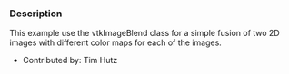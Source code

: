 ### Description

This example use the vtkImageBlend class for a simple fusion of two 2D images with different color maps for each of the images.

* Contributed by: Tim Hutz
